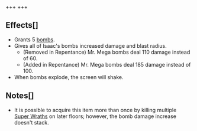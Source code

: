+++
+++

Effects[]
---------


* Grants 5 [bombs](/wiki/Bomb "Bomb").
* Gives all of Isaac's bombs increased damage and blast radius.
	+ (Removed in Repentance) Mr. Mega bombs deal 110 damage instead of 60.
	+ (Added in Repentance) Mr. Mega bombs deal 185 damage instead of 100.
* When bombs explode, the screen will shake.


Notes[]
-------


* It is possible to acquire this item more than once by killing multiple [Super Wraths](/wiki/Super_Wrath "Super Wrath") on later floors; however, the bomb damage increase doesn't stack.


